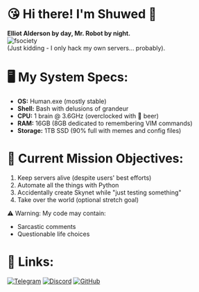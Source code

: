 # 😘 Hi there! I'm Shuwed 🦦

**Elliot Alderson by day, Mr. Robot by night.**  
![fsociety](https://media.giphy.com/media/lRkGgX1WhWbk8zKXQE/giphy.gif)  
(Just kidding - I only hack my own servers... probably).

# 🖥️ My System Specs:
- **OS:** Human.exe (mostly stable)
- **Shell:** Bash with delusions of grandeur
- **CPU:** 1 brain @ 3.6GHz (overclocked with 🍺 beer)
- **RAM:** 16GB (8GB dedicated to remembering VIM commands)
- **Storage:** 1TB SSD (90% full with memes and config files)

# 🔧 Current Mission Objectives:
1. Keep servers alive (despite users' best efforts)
2. Automate all the things with Python
3. Accidentally create Skynet while "just testing something"
4. Take over the world (optional stretch goal)

⚠️ Warning: My code may contain:
- Sarcastic comments
- Questionable life choices

# 🔗 Links:
[![Telegram](https://img.shields.io/badge/-@Shuwed-26A5E4?logo=telegram)](https://t.me/Shuwed)
[![Discord](https://img.shields.io/badge/-@Shuwed-5865F2?logo=discord)](https://discordapp.com/users/Shuwed)
[![GitHub](https://img.shields.io/badge/-@Shuwed-181717?logo=github)](https://github.com/Shuwed)
